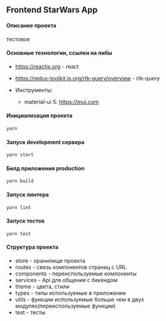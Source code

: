 ## Frontend StarWars App

#### Описание проекта

тестовое

#### Основные технологии, ссылки на либы

- <https://reactjs.org> - react

- <https://redux-toolkit.js.org/rtk-query/overview> - rtk-query

- Инструменты:
  - material-ui 5: <https://mui.com>

#### Инициализация проекта

    yarn

#### Запуск development сервера

    yarn start

#### Билд приложения production

    yarn build

#### Запуск линтера

    yarn lint

#### Запуск тестов

    yarn test

#### Структура проекта

- store - хранилище проекта
- routes - связь компонентов страниц с URL
- components - переиспользуемые компоненты
- services - Api для общения с бекендом
- theme - цвета, стили
- types - типы используемые в приложении
- utils - функции используемые больше чем в двух модулях(переиспользуемые функции)
- test - тесты
